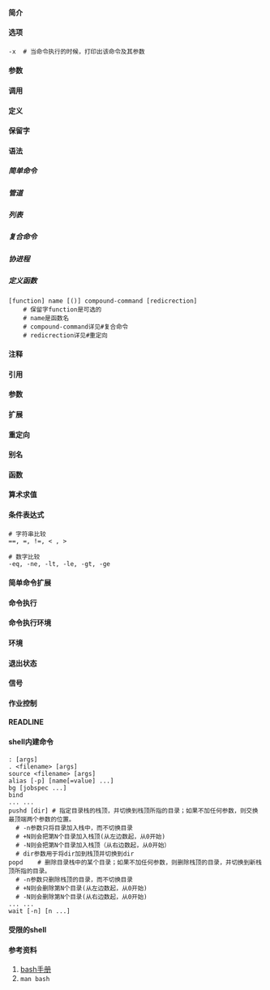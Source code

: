 #### 简介

#### 选项

```
-x	# 当命令执行的时候，打印出该命令及其参数
```



#### 参数

#### 调用

#### 定义

#### 保留字

#### 语法

##### 简单命令

##### 管道

##### 列表

##### 复合命令

##### 协进程

##### 定义函数

```
[function] name [()] compound-command [redicrection]
	# 保留字function是可选的
	# name是函数名
	# compound-command详见#复合命令
	# redicrection详见#重定向
```



#### 注释

#### 引用

#### 参数

#### 扩展

#### 重定向

#### 别名

#### 函数

#### 算术求值

#### 条件表达式

```
# 字符串比较
==, =, !=, < , >

# 数字比较
-eq, -ne, -lt, -le, -gt, -ge
```



#### 简单命令扩展

#### 命令执行

#### 命令执行环境

#### 环境

#### 退出状态

#### 信号

#### 作业控制

#### READLINE

#### shell内建命令

```
: [args]
. <filename> [args]
source <filename> [args]
alias [-p] [name[=value] ...]
bg [jobspec ...]
bind
... ...
pushd [dir]	# 指定目录栈的栈顶，并切换到栈顶所指的目录；如果不加任何参数，则交换最顶端两个参数的位置。
  # -n参数只将目录加入栈中，而不切换目录
  # +N则会把第N个目录加入栈顶(从左边数起，从0开始)
  # -N则会把第N个目录加入栈顶（从右边数起，从0开始）
  # dir参数用于将dir加到栈顶并切换到dir
popd	# 删除目录栈中的某个目录；如果不加任何参数，则删除栈顶的目录，并切换到新栈顶所指的目录。
  # -n参数只删除栈顶的目录，而不切换目录
  # +N则会删除第N个目录(从左边数起，从0开始)
  # -N则会删除第N个目录(从右边数起，从0开始)
... ...
wait [-n] [n ...]
```



#### 受限的shell

#### 参考资料

1. [bash手册](http://www.gnu.org/software/bash/manual/bash.html)
2. `man bash`